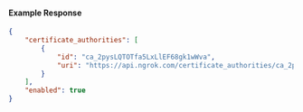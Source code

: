 <!-- Code generated for API Clients. DO NOT EDIT. -->

#### Example Response

```json
{
	"certificate_authorities": [
		{
			"id": "ca_2pysLQTOTfa5LxLlEF68gk1wWva",
			"uri": "https://api.ngrok.com/certificate_authorities/ca_2pysLQTOTfa5LxLlEF68gk1wWva"
		}
	],
	"enabled": true
}
```
